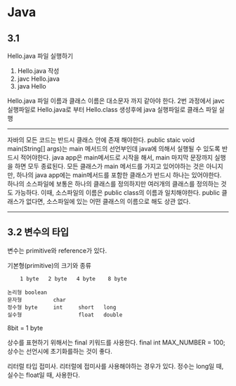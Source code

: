 # Java

## 3.1

Hello.java 파일 실행하기

1. Hello.java 작성
2. javc Hello.java
3. java Hello

Hello.java 파일 이름과 클래스 이름은 대소문자 까지 같아야 한다.
2번 과정에서 javc 실행파일로 Hello.java로 부터 Hello.class 생성후에 java 실행파일로 클래스 파일 실행

---

자바의 모든 코드는 반드시 클래스 안에 존재 해야한다.
public staic void main(String[] args)는 main 메서드의 선언부인데 java에 의해서 실행될 수 있도록 반드시 적어야한다.
java app은 main메서드로 시작을 해서, main 마지막 문장까지 실행을 하면 모두 종료된다.
모든 클래스가 main 메서드를 가지고 있어야하는 것은 아니지만, 하나의 java app에는 main메서드를 포함한 클래스가 반드시 하나는 있어야한다.
하나의 소스파일에 보통은 하나의 클래스를 정의하지만 여러개의 클래스를 정의하는 것도 가능하다.
이때, 소스파일의 이름은 public class의 이름과 일치해야한다. public 클래스가 없다면, 소스파일에 있는 어떤 클래스의 이름으로 해도 상관 없다.

---

## 3.2 변수의 타입

변수는 primitive와 reference가 있다.

기본형(primitive)의 크기와 종류

        1 byte   2 byte   4 byte    8 byte

    논리형 boolean
    문자형          char
    정수형 byte     int     short   long
    실수형                  float   double

8bit = 1 byte

상수를 표현하기 위해서는 final 키워드를 사용한다.
final int MAX_NUMBER = 100;
상수는 선언시에 초기화를하는 것이 좋다.

리터럴 타입 접미사.
리터럴에 접미사를 사용해야하는 경우가 있다.
정수는 long일 때,
실수는 float일 때, 사용한다.
